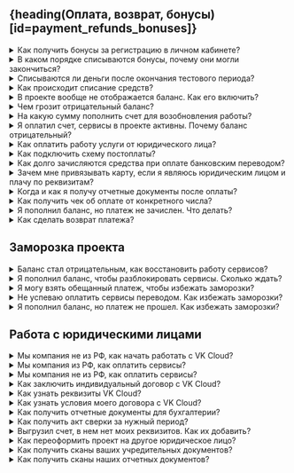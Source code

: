 ## {heading(Оплата, возврат, бонусы)[id=payment_refunds_bonuses]}

<details>

<summary>Как получить бонусы за регистрацию в личном кабинете?</summary>

[Бонусы](../concepts/balance#bonuses) начисляются при регистрации новой учетной записи. Начисление бонусов происходит после прохождения всех этапов [регистрации](/ru/intro/start/account-registration).

Бонусы не начисляются при создании новых проектов существующими пользователями и при входе нового пользователя в проект по приглашению.

<warn>

В некоторых случаях ранее начисленные бонусы могут быть аннулированы или в их начислении может быть отказано. Подробнее в [пункте 8.3 Условий использования платформы VK Cloud](/ru/intro/start/legal/legal-terms#8_oplata_uslug_kompanii).

</warn>

</details>

<details>

<summary>В каком порядке списываются бонусы, почему они могли закончиться?</summary>

[Бонусы](../concepts/balance#bonuses) тратятся на использование сервисов и ресурсов в облаке. Бонусы бывают разных типов, каждый тип бонусов можно тратить только на соответствующие ему сервисы VK Cloud. Один бонус равен одному рублю.

Бонусы выдаются на 60 дней, после этого они сгорают. Детализацию по расходам можно посмотреть на странице **Баланс** в личном кабинете.

<warn>

Вывести бонусы из проекта нельзя.

</warn>

</details>

<details>

<summary>Списываются ли деньги после окончания тестового периода?</summary>

После окончания тестового периода или сгорания бонусов для оплаты ресурсов расходуются деньги, внесенные на баланс лицевого счета. Если баланс лицевого счета нулевой, проект [замораживается](/ru/tools-for-using-services/account/concepts/projects#avtomaticheskaya_zamorozka_proekta).

</details>

<details>

<summary>Как происходит списание средств?</summary>

VK Cloud ежеминутно фиксирует потребление ресурсов в облаке, средства за использование ресурсов списываются с баланса лицевого счета также поминутно. Списание за лицензии происходит 1 раз в сутки.

</details>

<details>

<summary>В проекте вообще не отображается баланс. Как его включить?</summary>

[Баланс](../concepts/balance) отображается:

- Если ваша [роль](/ru/tools-for-using-services/account/concepts/rolesandpermissions) в проекте — владелец, суперадминистратор или администратор биллинга.
- После того, как в проекте активированы сервисы. Чтобы понять, активированы ли сервисы:

  1. [Перейдите](https://msk.cloud.vk.com/app/) в личный кабинет VK Cloud.
  1. Перейдите в раздел любого сервиса. Если отображается кнопка **Включить сервисы**, [активируйте](/ru/tools-for-using-services/account/service-management/activation) их нажатием этой кнопки.

    При активации может потребоваться подтвердить номер телефона и привязать карту оплаты.

</details>

<details>

<summary>Чем грозит отрицательный баланс?</summary>

Баланс лицевого счета в личном кабинете может уходить в отрицательное значение. Если вы работаете с VK Cloud по [предоплате](../concepts/physical-corporate#prepay), работа сервисов и ресурсов в этом случае будет приостановлена.

Пени на отрицательный остаток не начисляются, но для продолжения работы необходимо [пополнить лицевой счет](../service-management/payment#balance_charge).

<warn>

Разблокировка услуг занимает до 15 минут с момента зачисления средств.

</warn>

</details>

<details>

<summary>На какую сумму пополнить счет для возобновления работы?</summary>

Работа проекта возобновится автоматически при положительном балансе лицевого счета.

Рекомендуется класть на счет сумму, равную суточному списанию, или включить [автопополнение](../service-management/add-card#nastroit_avtopopolnenie).

</details>

<details>

<summary>Я оплатил счет, сервисы в проекте активны. Почему баланс отрицательный?</summary>

Вероятно, вы юридическое лицо и работаете с VK Cloud по постоплате. В этом случае баланс лицевого счета вашего проекта всегда будет отрицательным.

Если вы не знаете вашу схему оплаты, уточните ее в отделе документооборота VK Cloud:

1. Напишите на почту [docs_vktech@vk.company](mailto:docs_vktech@vk.company).
1. Укажите полное название и реквизиты организации.

</details>

<details>

<summary>Как оплатить работу услуги от юридического лица?</summary>

Если вы работаете с VK Cloud по предоплате, [сформируйте счет](../service-management/bill-generation/) и оплатите его в личном кабинете.

При работе по постоплате счет и [закрывающие документы](../concepts/report#yuridicheskie_lica) за отчетный период направляются через систему электронного документооборота (ЭДО) в течение пяти рабочих дней месяца, следующего за отчетным.

Если вы не получили закрывающие документы, обратитесь в отдел документооборота VK Cloud:

1. Напишите на почту [docs_vktech@vk.company](mailto:docs_vktech@vk.company).
1. Укажите:

   - полное название организации;
   - реквизиты организации.

</details>

<details>

<summary>Как подключить схему постоплаты?</summary>

Постоплата доступна:

- только юридическим лицам;
- только в рамках индивидуального договора c VK Cloud.

Чтобы подключить схему постоплаты, [заключите индивидуальный договор](../service-management/corporate/) и пройдите дорегистрацию ЮЛ в личном кабинете VK Cloud.

</details>

<details>

<summary>Как долго зачисляются средства при оплате банковским переводом?</summary>

До 3 банковских дней.

</details>

<details>

<summary>Зачем мне привязывать карту, если я являюсь юридическим лицом и плачу по реквизитам?</summary>

Карта может понадобиться, если вы работаете по предоплате, и вам необходимо экстренно пополнить баланс лицевого счета, например, чтобы избежать [заморозки](/ru/tools-for-using-services/account/concepts/projects#avtomaticheskaya_zamorozka_proekta) проекта.

<warn>

Списания по платежам с банковских карт не включаются в [закрывающие документы для юридических лиц](../concepts/report#reporting_documents_composition): УПД, акт сверки взаиморасчетов.

</warn>

</details>

<details>

<summary>Когда и как я получу отчетные документы после оплаты?</summary>

<tabs>
<tablist>
<tab>Физические лица</tab>
<tab>Юридические лица</tab>
</tablist>
<tabpanel>

Сразу после зачисления средств чек отправляется на электронную почту владельца проекта.

</tabpanel>
<tabpanel>

В составе пакета [отчетных документов](../concepts/report) за соответствующий отчетный период (месяц).

При работе через систему электронного документооборота (ЭДО) документы доступны сразу же. Если организация ведет с VK Cloud бумажный документооборот, добавляется срок доставки оригиналов документов.

Если вы не получили оригиналы документов или вам нужны отсканированные копии, напишите в отдел документооборота VK Cloud на почту [docs_vktech@vk.company](mailto:docs_vktech@vk.company).

</details>

<details>

<summary>Как получить чек об оплате от конкретного числа?</summary>

1. Обратитесь в [техническую поддержку](/ru/contacts).
2. Укажите:

   - [идентификатор (PID)](/ru/tools-for-using-services/account/service-management/project-settings/manage#poluchenie_identifikatora_proekta) проекта;
   - [регион](/ru/tools-for-using-services/account/concepts/regions) проекта;
   - сумму и дату платежа;
   - подтверждение платежа.

</details>

<details>

<summary>Я пополнил баланс, но платеж не зачислен. Что делать?</summary>

Сроки зачисления средств зависят от [способа оплаты](../concepts/payment-methods):

- Оплата при помощи банковского перевода — платеж может идти до трех банковских дней с момента перечисления средств банком.
- Оплата остальными способами — платеж зачисляется в течение 5–10 минут после подтверждения платежа.

Если платеж не поступил в указанные сроки, для его розыска обратитесь в [техническую поддержку](/ru/contacts) и укажите:

- [идентификатор (PID)](/ru/tools-for-using-services/account/service-management/project-settings/manage#poluchenie_identifikatora_proekta) проекта;
- [регион](/ru/tools-for-using-services/account/concepts/regions) проекта;
- подтверждение платежа.

</details>

<details>

<summary>Как сделать возврат платежа?</summary>

Обратитесь в [техническую поддержку](/ru/contacts). Подробнее об условиях возврата и о требованиях к заявке в разделе [Возврат денежных средств](../service-management/refund).

Можно вернуть только те средства, которые вы сами зачислили ранее на лицевой счет. [Бонусы](../concepts/balance#bonuses) вернуть нельзя.

Для физических лиц средства будут возвращены на счет, с которого производилась оплата.

</details>

## Заморозка проекта

<details>

<summary>Баланс стал отрицательным, как восстановить работу сервисов?</summary>

При работе по предоплате при отрицательном балансе лицевого счета проект автоматически [замораживается](/ru/tools-for-using-services/account/concepts/projects#avtomaticheskaya_zamorozka_proekta). Его объекты помещаются в очередь на удаление на период:

- 3 дня, если вы ни разу не пополняли лицевой счет проекта.
- 30 дней, если вы хотя бы раз пополнили лицевой счет проекта.

   <err>

   Как только срок хранения в очереди истечет, все ресурсы проекта будут безвозвратно удалены.

   </err>

Чтобы восстановить работу сервисов:

1. [Перейдите](https://msk.cloud.vk.com/app/) в личный кабинет VK Cloud.
1. [Пополните](../service-management/payment#balance_charge) лицевой счет проекта [удобным способом](../concepts/payment-methods/). Чтобы средства быстрее поступили на баланс лицевого счета, используйте физические банковские карты. С них средства зачисляются сразу, а при оплате банковским переводом процесс может занять до 3 рабочих дней.
1. Дождитесь активации сервисов в проекте. Она может занять до 15 минут с момента зачисления средств.
1. Вручную активируйте ресурсы проекта:

   - [виртуальные машины](/ru/computing/iaas/service-management/vm/vm-manage#start_stop_restart_vm);
   - [контейнеры Kubernetes](/ru/kubernetes/k8s/service-management/manage-cluster#zapustit_klaster_bbf98834);
   - [резервное копирование ВМ](/ru/storage/backups/service-management/manage-backup-plan#activate_stop_delete_backup_plan);
   - другие ресурсы.

<info>

Чтобы узнать время нахождения ресурсов в очереди на удаление, обратитесь в [техническую поддержку](/ru/contacts) и укажите:

- [идентификатор (PID)](/ru/tools-for-using-services/account/service-management/project-settings/manage#poluchenie_identifikatora_proekta);
- [регион](/ru/tools-for-using-services/account/concepts/regions) проекта.

</info>

</details>

<details>

<summary>Я пополнил баланс, чтобы разблокировать сервисы. Сколько ждать?</summary>

Разблокировка может занимать до 15 минут с момента зачисления средств.

После разблокировки вручную запустите объекты, которые были остановлены, например, виртуальные машины.

</details>

<details>

<summary>Я могу взять обещанный платеж, чтобы избежать заморозки?</summary>

Обещанный платеж не поддерживается.

</details>

<details>

<summary>Не успеваю оплатить сервисы переводом. Как избежать заморозки?</summary>

Оплатите сервисы банковской картой, платежи с карт проходят быстрее.

<warn>

Списания по платежам с банковских карт не включаются в [закрывающие документы для юридических лиц](../concepts/report#reporting_documents_composition): УПД, акт сверки взаиморасчетов.

</warn>

</details>

<details>

<summary>Я пополнил баланс, но платеж не прошел. Как избежать заморозки?</summary>

1. Обратитесь в [техническую поддержку](/ru/contacts).
1. Укажите:

   - [идентификатор (PID)](/ru/tools-for-using-services/account/service-management/project-settings/manage#poluchenie_identifikatora_proekta) проекта;
   - [регион](/ru/tools-for-using-services/account/concepts/regions) проекта;
   - подтверждение платежа.

</details>

## Работа с юридическими лицами

<details>

<summary>Мы компания не из РФ, как начать работать с VK Cloud?</summary>

При помощи VK Cloud вы можете работать с инфраструктурой сервисов, которая физически развернута:

- На территории России — [зарегистрируйте](/ru/intro/start/account-registration) учетную запись в [регионе](/ru/tools-for-using-services/account/concepts/regions) Москва по адресу https://cloud.vk.com.
- На территории Казахстана — [зарегистрируйте](/ru/intro/start/account-registration) учетную запись в [регионе](/ru/tools-for-using-services/account/concepts/regions) Казахстан по адресу https://vkcloud.kz или https://kz.cloud.vk.com/.

В каждом регионе для нерезидентов РФ есть свои особенности работы:

[cols="1,2,2", options="header"]
|===

| Особенности
| Москва
| Казахстан

| Договорные отношения
| Организации-нерезиденты РФ могут работать с VK Cloud как юридические лица и получать [отчетные документы](../concepts/report) только в рамках индивидуального договора
| Юридические лица-резиденты Казахстана могут работать как по договору публичной оферты, так и по индивидуальному договору

| Номер телефона
| Чтобы привязать к учетной записи иностранный номер телефона, обратитесь в [техническую поддержку](/ru/contacts)
| ![](/en/assets/no.svg "inline")

| Оплата сервисов
| Валюта платежей и другие условия оплаты обсуждаются при оформлении договора
| В регионе Казахстан можно оплачивать сервисы:
  - только в тенге;
  - при оплате картой принимаются только карты, выпущенные банками Азербайджана, Армении, Беларуси, Грузии, Казахстана, Кыргызстана, Латвии, Литвы, Таджикистана, Узбекистана или Эстонии

|===

</details>

<details>

<summary>Мы компания из РФ, как оплатить сервисы?</summary>

<tabs>
<tablist>
<tab>Работа по предоплате</tab>
<tab>Работа по постоплате</tab>
</tablist>
<tabpanel>

1. Пройдите [дорегистрацию](/ru/intro/billing/service-management/corporate#doregistraciya_yul) юридического лица, если это еще не сделано.
1. [Сформируйте счет](../service-management/bill-generation) на нужную сумму в личном кабинете.
1. Оплатите счет при помощи банковского перевода.

</tabpanel>
<tabpanel>

1. Дождитесь счета от VK Cloud. Счет приходит в составе пакета [отчетных документов](../concepts/report) за соответствующий отчетный период (месяц).
1. Оплатите счет при помощи банковского перевода.

</tabpanel>
</tabs>

</details>

<details>

<summary>Мы компания не из РФ, как оплатить сервисы?</summary>

<tabs>
<tablist>
<tab>Работа по предоплате</tab>
<tab>Работа по постоплате</tab>
</tablist>
<tabpanel>

Запросите счет в отделе документооборота VK Cloud:

1. Напишите в отдел документооборота VK Cloud на почту [docs_vktech@vk.company](mailto:docs_vktech@vk.company).
1. Укажите:

   - полное название и реквизиты организации;
   - сумму счета.

1. Оплатите полученный от VK Cloud счет при помощи банковского перевода.

</tabpanel>
<tabpanel>

1. Дождитесь счета от VK Cloud. Счет приходит в составе пакета [отчетных документов](../concepts/report) за соответствующий отчетный период (месяц).
1. Оплатите счет при помощи банковского перевода.

</tabpanel>
</tabs>

</details>

<details>

<summary>Как заключить индивидуальный договор с VK Cloud?</summary>

1. Напишите в отдел по работе с клиентами VK Cloud на почту [sales-team@mcs.mail.ru](mailto:sales-team@mcs.mail.ru).
1. Укажите:

   - полное название и реквизиты организации;
   - ФИО и номер телефона контактного лица.

С вами свяжется менеджер для уточнения желаемых условий договора.

</details>

<details>

<summary>Как узнать реквизиты VK Cloud?</summary>

<tabs>
<tablist>
<tab>Москва</tab>
<tab>Казахстан</tab>
</tablist>
<tabpanel>

Если ваш проект в [регионе](/ru/tools-for-using-services/account/concepts/regions) Москва и вы работаете с ООО «ВК», его основные реквизиты доступны по адресу https://cloud.vk.com/contacts.

Вы также можете [сформировать счет](../service-management/bill-generation) в личном кабинете и посмотреть содержимое поля **Поставщик**.

</tabpanel>
<tabpanel>

Если ваш проект в [регионе](/ru/tools-for-using-services/account/concepts/regions) Казахстан и вы работаете с TOO «QazCloud», его реквизиты доступны по адресу https://vkcloud.kz/contacts/.

</tabpanel>
</tabs>

</details>

<details>

<summary>Как узнать условия моего договора с VK Cloud?</summary>

Уточните этот вопрос в отделе документооборота VK Cloud:

1. Напишите на почту [docs_vktech@vk.company](mailto:docs_vktech@vk.company).
1. Укажите:

   - полное название;
   - реквизиты организации.

</details>

<details>

<summary>Как получить отчетные документы для бухгалтерии?</summary>

1. Напишите в отдел документооборота VK Cloud на почту [docs_vktech@vk.company](mailto:docs_vktech@vk.company).
2. Укажите:

   - полное название и реквизиты организации;
   - состав [отчетных документов](../concepts/report), которые вам требуются;
   - способ получения документов: через [систему электронного документооборота (ЭДО)](../concepts/report#edm) или [в бумажном виде на почтовый адрес](../concepts/report#delivering_original_documents).

   <info>

   Работа по ЭДО доступна только организациям, зарегистрированным в РФ.

   </info>

Отчетные документы будут приходить раз в отчетный период (месяц).

VK Cloud может дублировать отчетные документы в виде скан-копий в формате PDF на электронную почту. Если вы хотите получать скан-копии, напишите об этом в запросе и укажите электронный адрес получателя.

</details>

<details>

<summary>Как получить акт сверки за нужный период?</summary>

1. Напишите в отдел документооборота VK Cloud на почту [docs_vktech@vk.company](mailto:docs_vktech@vk.company).
1. Укажите:

   - полное название и реквизиты организации;
   - период, за который необходим акт.

</details>

<details>

<summary>Выгрузил счет, в нем нет моих реквизитов. Как их добавить?</summary>

Чтобы в счетах, которые вы [формируете в личном кабинете](../service-management/bill-generation), появились данные вашей организации в поле **Плательщик**, пройдите [дорегистрацию](/ru/intro/billing/service-management/corporate#doregistraciya_yul) юридического лица.

Дорегистрация доступна только в [регионе](/ru/tools-for-using-services/account/concepts/regions) Москва и только компаниям-резидентам РФ.

</details>

<details>

<summary>Как переоформить проект на другое юридическое лицо?</summary>

<info>

Изменить почту владельца проекта можно только через [смену владельца](/ru/tools-for-using-services/account/service-management/project-settings/manage#smena_vladelca_proekta).

</info>

Чтобы перерегистрировать проект на другую организацию:

1. Напишите в отдел документооборота VK Cloud на почту [docs_vktech@vk.company](mailto:docs_vktech@vk.company).
1. Укажите:

   - полное название и реквизиты организации, на которую был зарегистрирован проект;
   - полное название и реквизиты организации, на которую проект нужно переоформить.

1. Для юридических лиц-резидентов РФ в регионе Москва: [укажите](/ru/intro/billing/service-management/corporate#doregistraciya_yul) новые реквизиты в личном кабинете.

</details>

<details>

<summary>Как получить сканы ваших учредительных документов?</summary>

1. Напишите в отдел документооборота VK Cloud на почту [docs_vktech@vk.company](mailto:docs_vktech@vk.company).
1. Укажите список документов, копии которых вам требуются.

</details>

<details>

<summary>Как получить сканы наших отчетных документов?</summary>

1. Напишите в отдел документооборота VK Cloud на почту [docs_vktech@vk.company](mailto:docs_vktech@vk.company).
1. Укажите:

   - полное название и реквизиты организации;
   - список документов, копии которых вам требуются;
   - электронную почту, на которую выслать копии.

Копии предоставляются в формате PDF.

Если вы хотите получать копии каждый отчетный период, укажите это в запросе.

</details>
